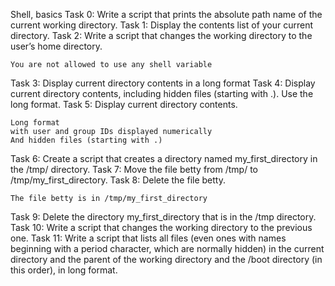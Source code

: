Shell, basics
Task 0: Write a script that prints the absolute path name of the current working directory.
Task 1: Display the contents list of your current directory.
Task 2: Write a script that changes the working directory to the user’s home directory.

    You are not allowed to use any shell variable
Task 3: Display current directory contents in a long format
Task 4: Display current directory contents, including hidden files (starting with .). Use the long format.
Task 5: Display current directory contents.

    Long format
    with user and group IDs displayed numerically
    And hidden files (starting with .)
Task 6: Create a script that creates a directory named my_first_directory in the /tmp/ directory.
Task 7: Move the file betty from /tmp/ to /tmp/my_first_directory.
Task 8: Delete the file betty.

    The file betty is in /tmp/my_first_directory
Task 9: Delete the directory my_first_directory that is in the /tmp directory.
Task 10: Write a script that changes the working directory to the previous one.
Task 11: Write a script that lists all files (even ones with names beginning with a period character, which are normally hidden) in the current directory and the parent of the working directory and the /boot directory (in this order), in long format.
